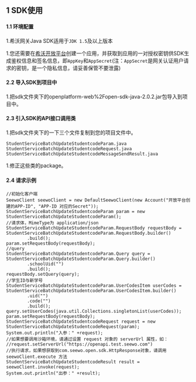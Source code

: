 ## 1 SDK使用

#### 1.1 环境配置

1.希沃网关Java SDK适用于`JDK 1.5`及以上版本

1.您还需要在[希沃开放平台](http://open.seewo.com/#/console)创建一个应用，并获取到应用的一对授权密钥供SDK生成鉴权信息和签名信息，即`AppKey`和`AppSecret`(注：`AppSecret`是网关认证用户请求的密钥，是一个隐私信息，请妥善保管不要泄露)

#### 2.2 导入SDK到项目中

1.把sdk文件夹下的openplatform-web%2Fopen-sdk-java-2.0.2.jar包导入到项目中。

#### 2.3 引入SDK的API接口调用类

1.把sdk文件夹下的一下三个文件复制到您的项目文件中。

```
StudentServiceBatchUpdateStudentcodeParam.java
StudentServiceBatchUpdateStudentcodeRequest.java
StudentServiceBatchUpdateStudentcodeMessageSendResult.java
```

1.修正这些类的package。

#### 2.4 请求示例

```
//初始化客户端
SeewoClient seewoClient = new DefaultSeewoClient(new Account("开放平台创建的APP-ID", "APP-ID 对应的Secret"));
StudentServiceBatchUpdateStudentcodeParam param = new StudentServiceBatchUpdateStudentcodeParam();
//请求体，MimeType为 application/json
StudentServiceBatchUpdateStudentcodeParam.RequestBody requestBody = StudentServiceBatchUpdateStudentcodeParam.RequestBody.builder()
        .build();
param.setRequestBody(requestBody);
//query
StudentServiceBatchUpdateStudentcodeParam.Query query = StudentServiceBatchUpdateStudentcodeParam.Query.builder()
        .schoolUid("")
        .build();
requestBody.setQuery(query);
//学生ID与新学号
StudentServiceBatchUpdateStudentcodeParam.UserCodesItem userCodes = StudentServiceBatchUpdateStudentcodeParam.UserCodesItem.builder()
        .uid("")
        .code("")
        .build();
query.setUserCodes(java.util.Collections.singletonList(userCodes));
param.setRequestBody(requestBody);
StudentServiceBatchUpdateStudentcodeRequest request = new StudentServiceBatchUpdateStudentcodeRequest(param);
System.out.println("入参：" +request);
//如果想要调用沙箱环境，请通过设置 request 对象的 serverUrl 属性，如：
//request.setServerUrl("https://openapi.test.seewo.com")
//执行请求，如果想获取到com.seewo.open.sdk.HttpResponse对象，请调用 seewoClient.execute 方法
StudentServiceBatchUpdateStudentcodeResult result = seewoClient.invoke(request);
System.out.println("出参：" +result);
```
